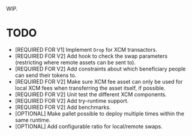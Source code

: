WIP.

# TODO

* [REQUIRED FOR V1] Implement `Drop` for XCM transactors.
* [REQUIRED FOR V2] Add hook to check the swap parameters (restricting where remote assets can be sent to).
* [REQUIRED FOR V2] Add constraints about which beneficiary people can send their tokens to.
* [REQUIRED FOR V2] Make sure XCM fee asset can only be used for local XCM fees when transferring the asset itself, if possible.
* [REQUIRED FOR V2] Unit test the different XCM components.
* [REQUIRED FOR V2] Add try-runtime support.
* [REQUIRED FOR V2] Add benchmarks.
* [OPTIONAL] Make pallet possible to deploy multiple times within the same runtime.
* [OPTIONAL] Add configurable ratio for local/remote swaps.
